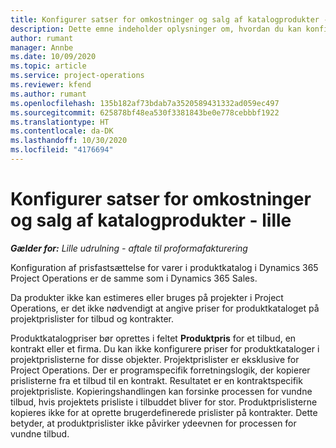 ```yaml
---
title: Konfigurer satser for omkostninger og salg af katalogprodukter - lille
description: Dette emne indeholder oplysninger om, hvordan du kan konfigurere satser for omkostninger og salg for varer i et produktkatalog.
author: rumant
manager: Annbe
ms.date: 10/09/2020
ms.topic: article
ms.service: project-operations
ms.reviewer: kfend
ms.author: rumant
ms.openlocfilehash: 135b182af73bdab7a3520589431332ad059ec497
ms.sourcegitcommit: 625878bf48ea530f3381843be0e778cebbbf1922
ms.translationtype: HT
ms.contentlocale: da-DK
ms.lasthandoff: 10/30/2020
ms.locfileid: "4176694"
---
```

# <a name="set-up-cost-and-sales-rates-for-catalog-products---lite"></a>Konfigurer satser for omkostninger og salg af katalogprodukter - lille

_**Gælder for:** Lille udrulning - aftale til proformafakturering_


Konfiguration af prisfastsættelse for varer i produktkatalog i Dynamics 365 Project Operations er de samme som i Dynamics 365 Sales.

Da produkter ikke kan estimeres eller bruges på projekter i Project Operations, er det ikke nødvendigt at angive priser for produktkataloget på projektprislister for tilbud og kontrakter.

Produktkatalogpriser bør oprettes i feltet **Produktpris** for et tilbud, en kontrakt eller et firma. Du kan ikke konfigurere priser for produktkataloger i projektprislisterne for disse objekter. Projektprislister er eksklusive for Project Operations. Der er programspecifik forretningslogik, der kopierer prislisterne fra et tilbud til en kontrakt. Resultatet er en kontraktspecifik projektprisliste. Kopieringshandlingen kan forsinke processen for vundne tilbud, hvis projektets prisliste i tilbuddet bliver for stor. Produktprislisterne kopieres ikke for at oprette brugerdefinerede prislister på kontrakter. Dette betyder, at produktprislister ikke påvirker ydeevnen for processen for vundne tilbud.

